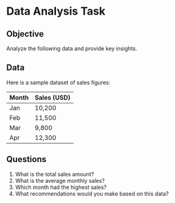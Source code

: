 # Data Analysis Task

## Objective
Analyze the following data and provide key insights.

## Data
Here is a sample dataset of sales figures:

| Month  | Sales (USD) |
|--------|-------------|
| Jan    | 10,200      |
| Feb    | 11,500      |
| Mar    | 9,800       |
| Apr    | 12,300      |

## Questions
1. What is the total sales amount?
2. What is the average monthly sales?
3. Which month had the highest sales?
4. What recommendations would you make based on this data?